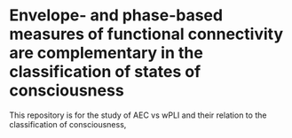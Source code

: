 # Envelope- and phase-based measures of functional connectivity are complementary in the classification of states of consciousness
This repository is for the study of AEC vs wPLI and their relation to the classification of consciousness,

